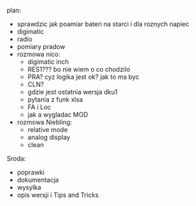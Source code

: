 

plan:
- sprawdzic jak poamiar bateri na starci i dla roznych napiec
- digimatic
- radio
- pomiary pradow
- rozmowa nico:
	- digimatic inch
	- RES1??? bo nie wiem o co chodzilo
	- PRA? cyz logika jest ok? jak to ma byc
	- CLN?
	- gdzie jest ostatnia wersja dku1
	- pytania z funk xlsa
	- FA i Loc
	- jak a wygladac MOD
- rozmowa Niebling:
	- relative mode
	- analog display
	- clean


Sroda:
- poprawki
- dokumentacja
- wysylka
- opis wersji i Tips and Tricks